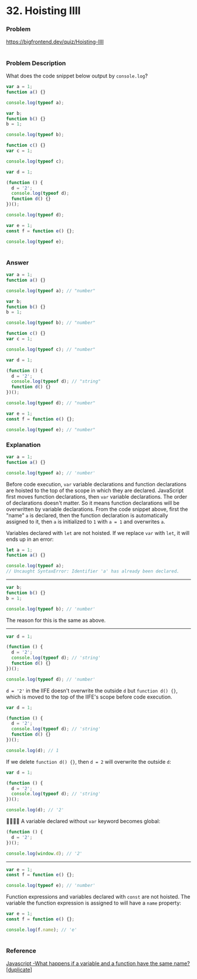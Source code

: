 # 32. Hoisting IIII

### Problem

https://bigfrontend.dev/quiz/Hoisting-IIII

#

### Problem Description

What does the code snippet below output by `console.log`?

```js
var a = 1;
function a() {}

console.log(typeof a);

var b;
function b() {}
b = 1;

console.log(typeof b);

function c() {}
var c = 1;

console.log(typeof c);

var d = 1;

(function () {
  d = '2';
  console.log(typeof d);
  function d() {}
})();

console.log(typeof d);

var e = 1;
const f = function e() {};

console.log(typeof e);
```

#

### Answer

```js
var a = 1;
function a() {}

console.log(typeof a); // "number"

var b;
function b() {}
b = 1;

console.log(typeof b); // "number"

function c() {}
var c = 1;

console.log(typeof c); // "number"

var d = 1;

(function () {
  d = '2';
  console.log(typeof d); // "string"
  function d() {}
})();

console.log(typeof d); // "number"

var e = 1;
const f = function e() {};

console.log(typeof e); // "number"
```

### Explanation

```js
var a = 1;
function a() {}

console.log(typeof a); // 'number'
```

Before code execution, `var` variable declarations and function declarations are hoisted to the top of the scope in which they are declared. JavaScript first moves function declarations, then `var` variable declarations. The order of declarations doesn't matter. So it means function declarations will be overwritten by variable declarations. From the code snippet above, first the "name" `a` is declared, then the function declaration is automatically assigned to it, then `a` is initialized to `1` with `a = 1` and overwrites `a`.

Variables declared with `let` are not hoisted. If we replace `var` with `let`, it will ends up in an error:

```js
let a = 1;
function a() {}

console.log(typeof a);
// Uncaught SyntaxError: Identifier 'a' has already been declared.
```

---

```js
var b;
function b() {}
b = 1;

console.log(typeof b); // 'number'
```

The reason for this is the same as above.

---

```js
var d = 1;

(function () {
  d = '2';
  console.log(typeof d); // 'string'
  function d() {}
})();

console.log(typeof d); // 'number'
```

`d = '2'` in the IIFE doesn't overwrite the outside `d` but `function d() {}`, which is moved to the top of the IIFE's scope before code execution.

```js
var d = 1;

(function () {
  d = '2';
  console.log(typeof d); // 'string'
  function d() {}
})();

console.log(d); // 1
```

If we delete `function d() {}`, then `d = 2` will overwrite the outside `d`:

```js
var d = 1;

(function () {
  d = '2';
  console.log(typeof d); // 'string'
})();

console.log(d); // '2'
```

🙋‍♀️🙋‍♂️ A variable declared without `var` keyword becomes global:

```js
(function () {
  d = '2';
})();

console.log(window.d); // '2'
```

---

```js
var e = 1;
const f = function e() {};

console.log(typeof e); // 'number'
```

Function expressions and variables declared with `const` are not hoisted. The variable the function expression is assigned to will have a `name` property:

```js
var e = 1;
const f = function e() {};

console.log(f.name); // 'e'
```

#

### Reference

[Javascript -What happens if a variable and a function have the same name? [duplicate]](https://stackoverflow.com/questions/45769024/javascript-what-happens-if-a-variable-and-a-function-have-the-same-name)
